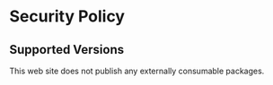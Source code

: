 # Security Policy

## Supported Versions

This web site does not publish any externally consumable packages.
